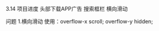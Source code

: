 3.14
项目进度
  头部下载APP广告
  搜索框栏
  横向滑动

问题
  1.横向滑动
    使用：overflow-x scroll;
         overflow-y hidden;


